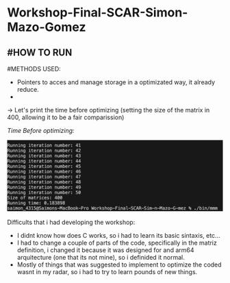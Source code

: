 # Workshop-Final-SCAR-Simon-Mazo-Gomez

#HOW TO RUN 
---
#METHODS USED:
- Pointers to acces and manage storage in a optimizated way, it already reduce.
- 

-> Let's print the time before optimizing (setting the size of the matrix in 400, allowing it to be a fair comparission)

*Time Before optimizing:*

![antes](images/antes.png)

Difficults that i had developing the workshop:

- I didnt know how does C works, so i had to learn its basic sintaxis, etc...
- I had to change a couple of parts of the code, specifically in the matriz definition, i changed it because it was designed for and arm64 arquitecture (one that its not mine), so i definided it normal.
- Mostly of things that was suggested to implement to optimize the coded wasnt in my radar, so i had to try to learn pounds of new things.
